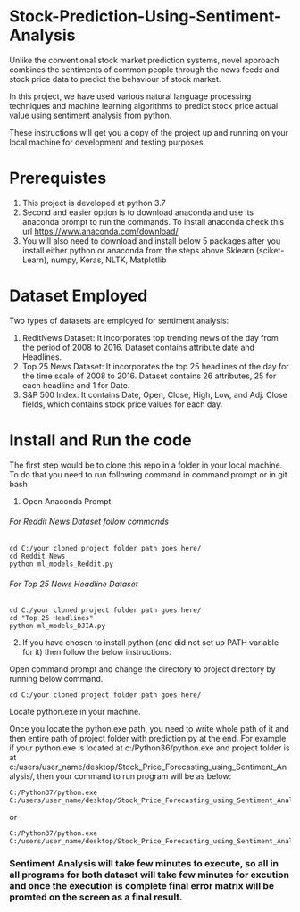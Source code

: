 # Stock-Prediction-Using-Sentiment-Analysis
Unlike the conventional stock market prediction systems, novel approach combines the sentiments of common people through the news feeds and stock price data to predict the behaviour of stock market.

In this project, we have used various natural language processing techniques and machine learning algorithms to predict stock price actual value using sentiment analysis from python.

These instructions will get you a copy of the project up and running on your local machine for development and testing purposes.

# Prerequistes

1) This project is developed at python 3.7
2) Second and easier option is to download anaconda and use its anaconda prompt to run the commands. To install anaconda check this url https://www.anaconda.com/download/
3) You will also need to download and install below 5 packages after you install either python or anaconda from the steps above
Sklearn (sciket-Learn), numpy, Keras, NLTK, Matplotlib

# Dataset Employed

Two types of datasets are employed for sentiment analysis:
1) ReditNews Dataset: It incorporates top trending news of the day from the period of 2008 to 2016. Dataset contains attribute date and Headlines.
2) Top 25 News Dataset: It incorporates the top 25 headlines of the day for the time scale of 2008 to 2016. Dataset contains 26 attributes, 25 for each headline and 1 for Date.
3) S&P 500 Index: It contains Date, Open, Close, High, Low, and Adj. Close fields, which contains stock price values for each day.

# Install and Run the code

The first step would be to clone this repo in a folder in your local machine. To do that you need to run following command in command prompt or in git bash

1) Open Anaconda Prompt
###### For Reddit News Dataset follow commands

```
cd C:/your cloned project folder path goes here/
cd Reddit News
python ml_models_Reddit.py
```
###### For Top 25 News Headline Dataset
```
cd C:/your cloned project folder path goes here/
cd "Top 25 Headlines"
python ml_models_DJIA.py
```    
2) If you have chosen to install python (and did not set up PATH variable for it) then follow the below instructions:

Open command prompt and change the directory to project directory by running below command.

`cd C:/your cloned project folder path goes here/`

Locate python.exe in your machine.

Once you locate the python.exe path, you need to write whole path of it and then entire path of project folder with prediction.py at the end. For example if your python.exe is located at c:/Python36/python.exe and project folder is at c:/users/user_name/desktop/Stock_Price_Forecasting_using_Sentiment_Analysis/, then your command to run program will be as below:

```
C:/Python37/python.exe C:/users/user_name/desktop/Stock_Price_Forecasting_using_Sentiment_Analysis/ml_models_Reddit
```

or

```
C:/Python37/python.exe C:/users/user_name/desktop/Stock_Price_Forecasting_using_Sentiment_Analysis/ml_models_DJIA
```

### Sentiment Analysis will take few minutes to execute, so all in all programs for both dataset will take few minutes for excution and once the execution is complete final error matrix will be promted on the screen as a final result.
